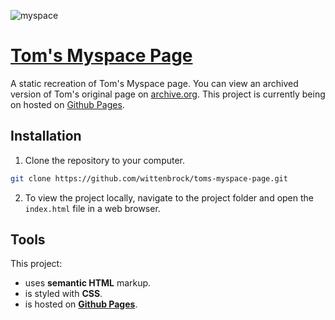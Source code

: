 ![myspace](https://user-images.githubusercontent.com/41911653/58667610-58c8f080-82eb-11e9-9adf-b22a10cab519.png)

# [Tom's Myspace Page](https://wittenbrock.github.io/toms-myspace-page/)

A static recreation of Tom's Myspace page. You can view an archived version of Tom's original page on [archive.org](https://web.archive.org/web/20060423020134/myspace.com/tom). This project is currently being on hosted on [Github Pages](https://wittenbrock.github.io/toms-myspace-page/).

## Installation

1. Clone the repository to your computer.

```bash
git clone https://github.com/wittenbrock/toms-myspace-page.git
```

2. To view the project locally, navigate to the project folder and open the `index.html` file in a web browser.

## Tools

This project:

* uses **semantic HTML** markup.
* is styled with **CSS**.
* is hosted on **[Github Pages](https://wittenbrock.github.io/toms-myspace-page/)**.
